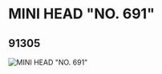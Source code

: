 # MINI HEAD "NO. 691"
## 91305
![MINI HEAD "NO. 691"](https://lc-www-live-s.legocdn.com/media/bricks/5/2/4586874.jpg)